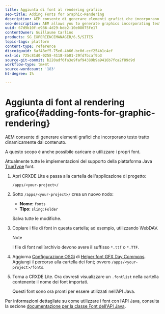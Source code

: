 ```yaml
---
title: Aggiunta di font al rendering grafico
seo-title: Adding Fonts for Graphic-Rendering
description: AEM consente di generare elementi grafici che incorporano testo tratto dinamicamente dal contenuto
seo-description: AEM allows you to generate graphics incorporating text dynamically taken from your content
uuid: 67d9b10f-e986-4d29-bde2-10e08075fe17
contentOwner: Guillaume Carlino
products: SG_EXPERIENCEMANAGER/6.5/SITES
topic-tags: platform
content-type: reference
discoiquuid: 6af48ef5-75e6-4b66-bc0d-ecf254b1c4ef
exl-id: 725c81d0-0258-4118-8b01-29fd7bcaf9b3
source-git-commit: b220adf6fa3e9faf94389b9a9416b7fca2f89d9d
workflow-type: tm+mt
source-wordcount: '183'
ht-degree: 1%

---
```


# Aggiunta di font al rendering grafico{#adding-fonts-for-graphic-rendering}

AEM consente di generare elementi grafici che incorporano testo tratto dinamicamente dal contenuto.

A questo scopo è anche possibile caricare e utilizzare i propri font.

Attualmente tutte le implementazioni del supporto della piattaforma Java [TrueType](https://en.wikipedia.org/wiki/Truetype) font.

1. Apri CRXDE Lite e passa alla cartella dell&#39;applicazione di progetto:

   `/apps/<your-project>/`

1. Sotto `/apps/<your-project>/` crea un nuovo nodo:

   * **Nome**: `fonts`
   * **Tipo**: `sling:Folder`

   Salva tutte le modifiche.

1. Copiare i file di font in questa cartella; ad esempio, utilizzando WebDAV.

   >[!NOTE]
   >
   >I file di font nell’archivio devono avere il suffisso `*.ttf` o `*.TTF`.

1. Aggiorna [Configurazione OSGi](/help/sites-deploying/configuring-osgi.md) di [Helper font GFX Day Commons](/help/sites-deploying/osgi-configuration-settings.md). Aggiungi il percorso alla cartella dei font; ovvero `/apps/<your-project>/fonts`.

1. Torna a CRXDE Lite. Ora dovresti visualizzare un `.fontlist` nella cartella contenente il nome dei font importati.

   Questi font sono ora pronti per essere utilizzati nell’API Java.

Per informazioni dettagliate su come utilizzare i font con l’API Java, consulta la sezione [documentazione per la classe Font dell&#39;API Java](https://download.oracle.com/javase/6/docs/api/java/awt/Font.html).

